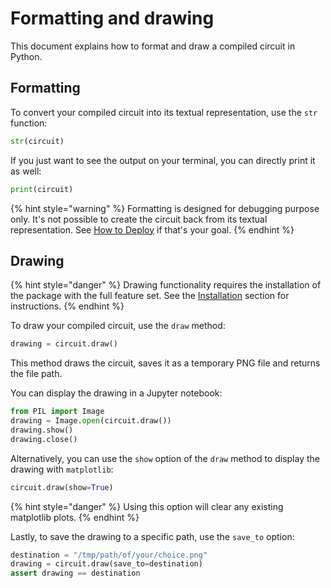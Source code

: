 # Formatting and drawing
This document explains how to format and draw a compiled circuit in Python. 

## Formatting

To convert your compiled circuit into its textual representation, use the `str` function:

```python
str(circuit)
```

If you just want to see the output on your terminal, you can directly print it as well:

```python
print(circuit)
```

{% hint style="warning" %}
Formatting is designed for debugging purpose only. It's not possible to create the circuit back from its textual representation. See [How to Deploy](../guides/deploy.md) if that's your goal.
{% endhint %}

## Drawing

{% hint style="danger" %}
Drawing functionality requires the installation of the package with the full feature set. See the [Installation](../get-started/installing.md) section for instructions.
{% endhint %}

To draw your compiled circuit, use the `draw` method:

```python
drawing = circuit.draw()
```

This method draws the circuit, saves it as a temporary PNG file and returns the file path.

You can display the drawing in a Jupyter notebook:

```python
from PIL import Image
drawing = Image.open(circuit.draw())
drawing.show()
drawing.close()
```

Alternatively, you can use the `show` option of the `draw` method to display the drawing with `matplotlib`:

```python
circuit.draw(show=True)
```

{% hint style="danger" %}
Using this option will clear any existing matplotlib plots.
{% endhint %}

Lastly, to save the drawing to a specific path, use the `save_to` option:

```python
destination = "/tmp/path/of/your/choice.png"
drawing = circuit.draw(save_to=destination)
assert drawing == destination
```
